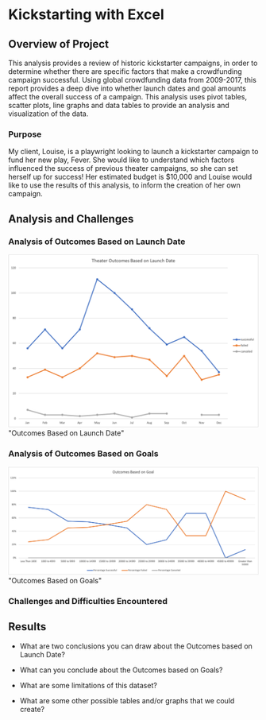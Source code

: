 # Kickstarting with Excel

## Overview of Project
This analysis provides a review of historic kickstarter campaigns, in order to determine whether there are specific factors that make a crowdfunding campaign successful. Using global crowdfunding data from 2009-2017, this report provides a deep dive into whether launch dates and goal amounts affect the overall success of a campaign. This analysis uses pivot tables, scatter plots, line graphs and data tables to provide an analysis and visualization of the data.
### Purpose
My client, Louise, is a playwright looking to launch a kickstarter campaign to fund her new play, Fever. She would like to understand which factors influenced the success of previous theater campaigns, so she can set herself up for success! Her estimated budget is $10,000 and Louise would like to use the results of this analysis, to inform the creation of her own campaign.
## Analysis and Challenges

### Analysis of Outcomes Based on Launch Date
![alt text](https://github.com/luke-c-newell/kickstarter-analysis/blob/master/resources/Theater_Outcomes_vs_Launch.png)"Outcomes Based on Launch Date"
### Analysis of Outcomes Based on Goals
![alt text](https://github.com/luke-c-newell/kickstarter-analysis/blob/master/resources/Outcomes_vs_Goals.png)"Outcomes Based on Goals"
### Challenges and Difficulties Encountered

## Results

- What are two conclusions you can draw about the Outcomes based on Launch Date?

- What can you conclude about the Outcomes based on Goals?

- What are some limitations of this dataset?

- What are some other possible tables and/or graphs that we could create?
